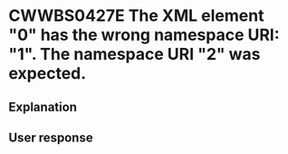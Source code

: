 # CWWBS0427E The XML element "0" has the wrong namespace URI: "1". The namespace URI "2" was expected.

## Explanation

## User response